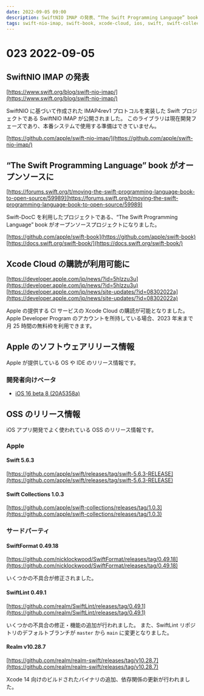 ```yaml
---
date: 2022-09-05 09:00
description: SwiftNIO IMAP の発表、“The Swift Programming Language” book がオープンソースに、Xcode Cloud の購読が利用可能に、Swift 5.6.3 リリース、ほか
tags: swift-nio-imap, swift-book, xcode-cloud, ios, swift, swift-collections, swift-format, swift-lint, realm
---
```

# 023 2022-09-05

## SwiftNIO IMAP の発表

[https://www.swift.org/blog/swift-nio-imap/](https://www.swift.org/blog/swift-nio-imap/)

SwiftNIO に基づいて作成された IMAP4rev1 プロトコルを実装した Swift プロジェクトである SwiftNIO IMAP が公開されました。
このライブラリは現在開発フェーズであり、本番システムで使用する準備はできていません。

[https://github.com/apple/swift-nio-imap/](https://github.com/apple/swift-nio-imap/)

## “The Swift Programming Language” book がオープンソースに

[https://forums.swift.org/t/moving-the-swift-programming-language-book-to-open-source/59989](https://forums.swift.org/t/moving-the-swift-programming-language-book-to-open-source/59989)

Swift-DocC を利用したプロジェクトである、“The Swift Programming Language” book がオープンソースプロジェクトになりました。

[https://github.com/apple/swift-book](https://github.com/apple/swift-book)
[https://docs.swift.org/swift-book/](https://docs.swift.org/swift-book/)

## Xcode Cloud の購読が利用可能に

[https://developer.apple.com/jp/news/?id=5hlzzu3u](https://developer.apple.com/jp/news/?id=5hlzzu3u)
[https://developer.apple.com/jp/news/site-updates/?id=08302022a](https://developer.apple.com/jp/news/site-updates/?id=08302022a)

Apple の提供する CI サービスの Xcode Cloud の購読が可能となりました。
Apple Developer Program のアカウントを所持している場合、2023 年末まで月 25 時間の無料枠を利用できます。

## Apple のソフトウェアリリース情報

Apple が提供している OS や IDE のリリース情報です。

### 開発者向けベータ

- [iOS 16 beta 8 (20A5358a)](https://developer.apple.com/news/releases/?id=08292022a)

## OSS のリリース情報

iOS アプリ開発でよく使われている OSS のリリース情報です。

### Apple

#### Swift 5.6.3

[https://github.com/apple/swift/releases/tag/swift-5.6.3-RELEASE](https://github.com/apple/swift/releases/tag/swift-5.6.3-RELEASE)

#### Swift Collections 1.0.3

[https://github.com/apple/swift-collections/releases/tag/1.0.3](https://github.com/apple/swift-collections/releases/tag/1.0.3)

### サードパーティ

#### SwiftFormat 0.49.18

[https://github.com/nicklockwood/SwiftFormat/releases/tag/0.49.18](https://github.com/nicklockwood/SwiftFormat/releases/tag/0.49.18)

いくつかの不具合が修正されました。

#### SwiftLint 0.49.1

[https://github.com/realm/SwiftLint/releases/tag/0.49.1](https://github.com/realm/SwiftLint/releases/tag/0.49.1)

いくつかの不具合の修正・機能の追加が行われました。
また、SwiftLint リポジトリのデフォルトブランチが `master` から `main` に変更となりました。

#### Realm v10.28.7

[https://github.com/realm/realm-swift/releases/tag/v10.28.7](https://github.com/realm/realm-swift/releases/tag/v10.28.7)

Xcode 14 向けのビルドされたバイナリの追加、依存関係の更新が行われました。